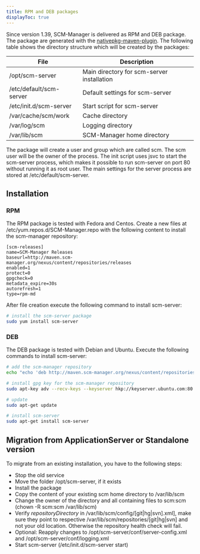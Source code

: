 ```yaml
---
title: RPM and DEB packages
displayToc: true
---
```


Since version 1.39, SCM-Manager is delivered as RPM and DEB package. The package are generated with the [nativepkg-maven-plugin](https://github.com/sdorra/nativepkg-maven-plugin). The following table shows the directory structure which will be created by the packages:

File | Description
--- | ---
/opt/scm-server | Main directory for scm-server installation
/etc/default/scm-server | Default settings for scm-server
/etc/init.d/scm-server | Start script for scm-server
/var/cache/scm/work | Cache directory
/var/log/scm | Logging directory
/var/lib/scm | SCM-Manager home directory

The package will create a user and group which are called scm. The scm user will be the owner of the process. The init script uses jsvc to start the scm-server process, which makes it possible to run scm-server on port 80 without running it as root user. The main settings for the server process are stored at /etc/default/scm-server.

## Installation

### RPM

The RPM package is tested with Fedora and Centos. Create a new files at /etc/yum.repos.d/SCM-Manager.repo with the following content to install the scm-manager repository:

```text
[scm-releases]
name=SCM-Manager Releases
baseurl=http://maven.scm-manager.org/nexus/content/repositories/releases
enabled=1
protect=0
gpgcheck=0
metadata_expire=30s
autorefresh=1
type=rpm-md
```

After file creation execute the following command to install scm-server:


```bash
# install the scm-server package
sudo yum install scm-server
```

### DEB

The DEB package is tested with Debian and Ubuntu. Execute the following commands to install scm-server:

```bash
# add the scm-manager repository
echo "echo 'deb http://maven.scm-manager.org/nexus/content/repositories/releases ./' >> /etc/apt/sources.list" | sudo sh

# install gpg key for the scm-manager repository
sudo apt-key adv --recv-keys --keyserver hkp://keyserver.ubuntu.com:80 D742B261

# update
sudo apt-get update

# install scm-server
sudo apt-get install scm-server
```

## Migration from ApplicationServer or Standalone version

To migrate from an existing installation, you have to the following steps:

* Stop the old service
* Move the folder /opt/scm-server, if it exists
* Install the package
* Copy the content of your existing scm home directory to /var/lib/scm
* Change the owner of the directory and all containing files to scm:scm (chown -R scm:scm /var/lib/scm)
* Verify *repositoryDirectory* in /var/lib/scm/config/[git|hg|svn].xml], make sure they point to respective /var/lib/scm/repositories/[git|hg|svn] and not your old location. Otherwise the repository health check will fail.
* Optional: Reapply changes to /opt/scm-server/conf/server-config.xml and /opt/scm-server/conf/logging.xml
* Start scm-server (/etc/init.d/scm-server start)
